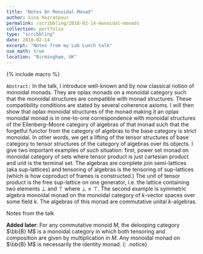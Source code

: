 ```yaml
---
title: "Notes On Monoidal Monad"
author: Sina Hazratpour
permalink: /scribbling/2018-02-14-monoidal-monads
collection: portfolio
type: "scribbling"
date: 2018-02-14
excerpt: "Notes from my Lab Lunch talk"
use_math: true
location: "Birmingham, UK"
---
```


{% include macro %}

`Abstract:`
In the talk, I introduce well-known and by now classical notion of monoidal monads. They are oplax monads on a monoidal category such that the monoidal structures are compatible with monad structures. These compatibility conditions are stated by several coherence axioms. I will then show that oplax monoidal structures of the monad making it an oplax monoidal monad is in one-to-one correspondence with monoidal structures of the Eilenberg–Moore category of algebras of that monad such that the forgetful functor from the category of algebras to the base category is strict monoidal. In other words, we get a lifting of the tensor structures of base category to tensor structures of the category of algebras over its objects. I give two important examples of such situation: first, power set monad on monoidal category of sets where tensor product is just cartesian product and unit is the terminal set. The algebras are complete join semi-lattices (aka sup-lattices) and tensoring of algebras is the tensoring of sup-lattices (which is how coproduct of frames is constructed.) The unit of tensor product is the free sup-lattice on one generator, i.e. the lattice containing two elements $\bot$ and $\top$ where $\bot \leq \top$.
The second example is symmetric algebra monoidal monad on the monoidal category of $k$-vector spaces over some field $k$. The algebras of this monad are commutative unital $k$-algebras.  

Notes from the talk <a href="/files/CT/monoidal-monad.pdf" target="_blank"> <i class="fa fa-file-pdf-o" aria-hidden="true"></i> </a>





**Added later**: For any commutative monoid $M$, the delooping category $\bb{B} M$ is a monoidal category in which both tensoring and composition are given by multiplication in $M$. Any monoidal monad on $\bb{B} M$ is necessarily the identity monad. 
{: .notice}

